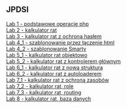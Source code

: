 ## JPDSI
[Lab 1 - podstawowe operacje php  ](Lab1)\
[Lab 2 - kalkulator rat  ](Lab2/Kalkulator_rat)\
[Lab 3 - kalkulator rat z ochroną hasłem  ](Lab3/Kalkulator_rat)\
[Lab 4_1 - szablonowanie przez łączenie html  ](Lab4_1/Kalkulator_rat)\
[Lab 4_2 - szablonowanie Smarty  ](Lab4_2/Kalkulator_rat)\
[Lab 5_1 - kalkulator rat obiektowo  ](Lab5_1/Kalkulator_rat)\
[Lab 5_2 - kalkulator rat z kontrolerem głównym  ](Lab5_2/Kalkulator_rat)\
[Lab 6_1 - kalkulator rat z nową strukturą  ](Lab6_1/Kalkulator_rat)\
[Lab 6_2 - kalkulator rat z autoloaderem  ](Lab6_2/Kalkulator_rat)\
[Lab 7_1 - kalkulator rat z ochroną zasobów  ](Lab7_1/Kalkulator_rat)\
[Lab 7_2 - kalkulator rat, role  ](Lab7_2/Kalkulator_rat)\
[Lab 7_3 - kalkulator rat, routing  ](Lab7_3/Kalkulator_rat)\
[Lab 8 - kalkulator rat, baza danych  ](Lab8/Kalkulator_rat)